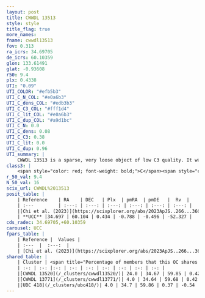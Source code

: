 ```yaml
---
layout: post
title: CWWDL 13513
style: style
title_flag: true
more_names: 
fname: cwwdl13513
fov: 0.313
ra_icrs: 34.69705
de_icrs: 60.10359
glon: 133.61491
glat: -0.93608
r50: 9.4
plx: 0.4338
UTI: "0.09"
UTI_COLOR: "#efb5b3"
UTI_C_N_COL: "#e0a6b3"
UTI_C_dens_COL: "#edb3b3"
UTI_C_C3_COL: "#fff1d4"
UTI_C_lit_COL: "#e0a6b3"
UTI_C_dup_COL: "#a9d1bc"
UTI_C_N: 0.0
UTI_C_dens: 0.08
UTI_C_C3: 0.38
UTI_C_lit: 0.0
UTI_C_dup: 0.96
UTI_summary: |
    CWWDL 13513 is a sparse, very loose object of low C3 quality. It was recently reported in the literature.This is a unique object, which shares a very small percentage of members with at least one previously reported entry, and a small percentage with at least one entry reported in the same catalogue.<br><br><span style="color: #99180f; font-weight: bold;">Warning: </span>contains less than 25 stars with <i>P>0.5</i> estimated.
class3: |
    <span style="color: red; font-weight: bold;">C</span><span style="color: #FFC300; font-weight: bold;">B</span>
r_50_val: 9.4
N_50_val: 16
scix_url: CWWDL%2013513
posit_table: |
    | Reference    | RA    | DEC   | Plx  | pmRA  | pmDE   |  Rv  |
    | :---         | :---: | :---: | :---: | :---: | :---: | :---: |
    |[Chi et al. (2023)](https://scixplorer.org/abs/2023ApJS..266...36C) | 34.754 | 60.084 | 0.46 | -0.784 | -0.484 | -- |
    | **UCC** |34.697 | 60.104 | 0.434 | -0.788 | -0.496 | -52.327 | 
cds_radec: 34.69705,+60.10359
carousel: UCC
fpars_table: |
    | Reference |  Values |
    | :---  |  :---:  |
    | [Chi et al. (2023)](https://scixplorer.org/abs/2023ApJS..266...36C) | `logAge=6.11, Z=-0.28` |
shared_table: |
    | Cluster | <span title="Percentage of members that this OC shares with the ones listed">%</span>   | RA   | DEC   | Plx   | pmRA  | pmDE  | Rv | UTI |
    | :-: | :-: |:-: | :-: | :-: | :-: | :-: | :-: | :-: |
    |[CWWDL 13520](/_clusters/cwwdl13520/)| 24.0 | 34.67 | 59.85 | 0.42 | -0.78 | -0.59 | -- |0.14 |
    |[CWWDL 13771](/_clusters/cwwdl13771/)| 4.0 | 34.64 | 59.68 | 0.42 | -0.76 | -0.6 | -- |0.09 |
    |[UBC 418](/_clusters/ubc418/)| 4.0 | 34.7 | 59.86 | 0.37 | -0.54 | -0.49 | -- |0.58 |
---
```

